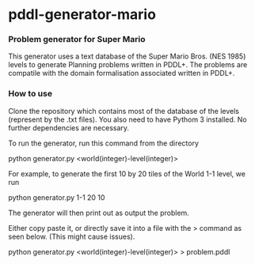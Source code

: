 # pddl-generator-mario

<h3>Problem generator for Super Mario</h3>

This generator uses a text database of the Super Mario Bros. (NES 1985) levels to generate Planning problems written in PDDL+. The problems are compatile with the domain formalisation associated written in PDDL+.

<h3>How to use</h3>

Clone the repository which contains most of the database of the levels (represent by the .txt files). You also need to have Pythom 3 installed. No further dependencies are necessary. 

To run the generator, run this command from the directory 

python generator.py <world(integer)-level(integer)> <level-length> <level-height> 

For example, to generate the first 10 by 20 tiles of the World 1-1 level, we run

python generator.py 1-1 20 10


The generator will then print out as output the problem.

Either copy paste it, or directly save it into a file with the > command as seen below. (This might cause issues).

python generator.py <world(integer)-level(integer)> <level-length> <level-height> > problem.pddl

